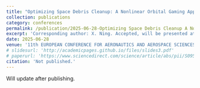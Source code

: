 ```yaml
---
title: "Optimizing Space Debris Cleanup: A Nonlinear Orbital Gaming Approach"
collection: publications
category: conferences
permalink: /publication/2025-06-28-Optimizing Space Debris Cleanup A Nonlinear Orbital Gaming Approach
excerpt: 'Corresponding author: X. Ning. Accepted, will be presented at the EUCASS 2025 Conference, Auditorium della Tecnica, Rome (Italy) from June 30th to July 4th, 2025.'
date: 2025-06-28
venue: '11th EUROPEAN CONFERENCE FOR AERONAUTICS AND AEROSPACE SCIENCES (EUCASS), 2025'
# slidesurl: 'http://academicpages.github.io/files/slides3.pdf'
# paperurl: 'https://www.sciencedirect.com/science/article/abs/pii/S0952197624000514'
citation: 'Not published.'
---
```


Will update after publishing.